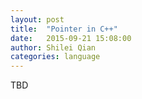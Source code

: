 ```yaml
---
layout: post
title:  "Pointer in C++"
date:   2015-09-21 15:08:00
author: Shilei Qian
categories: language
---
```


TBD
